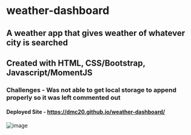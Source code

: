 # weather-dashboard

## A weather app that gives weather of whatever city is searched
## Created with HTML, CSS/Bootstrap, Javascript/MomentJS

### Challenges - Was not able to get local storage to append properly so it was left commented out 


#### Deployed Site - https://dmc20.github.io/weather-dashboard/


![image](https://user-images.githubusercontent.com/80017361/125177726-33865c00-e1ac-11eb-85d4-480f47d2fc43.png)

